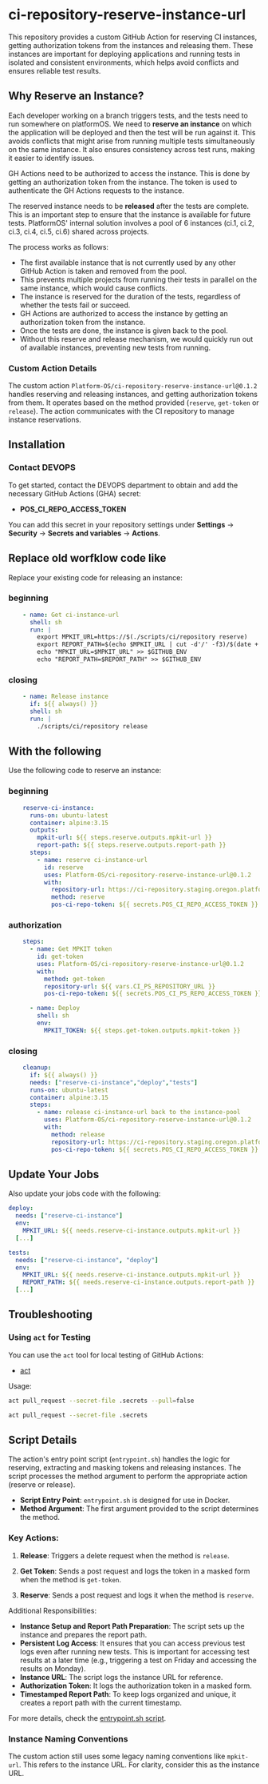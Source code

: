 # ci-repository-reserve-instance-url

This repository provides a custom GitHub Action for reserving CI instances, getting authorization tokens from the instances and releasing them. These instances are important for deploying applications and running tests in isolated and consistent environments, which helps avoid conflicts and ensures reliable test results.

## Why Reserve an Instance?

Each developer working on a branch triggers tests, and the tests need to run somewhere on platformOS. We need to **reserve an instance** on which the application will be deployed and then the test will be run against it. This avoids conflicts that might arise from running multiple tests simultaneously on the same instance. It also ensures consistency across test runs, making it easier to identify issues.

GH Actions need to be authorized to access the instance. This is done by getting an authorization token from the instance. The token is used to authenticate the GH Actions requests to the instance.

The reserved instance needs to be **released** after the tests are complete. This is an important step to ensure that the instance is available for future tests. PlatformOS' internal solution involves a pool of 6 instances (ci.1, ci.2, ci.3, ci.4, ci.5, ci.6) shared across projects.

The process works as follows:

- The first available instance that is not currently used by any other GitHub Action is taken and removed from the pool.
- This prevents multiple projects from running their tests in parallel on the same instance, which would cause conflicts.
- The instance is reserved for the duration of the tests, regardless of whether the tests fail or succeed.
- GH Actions are authorized to access the instance by getting an authorization token from the instance.
- Once the tests are done, the instance is given back to the pool.
- Without this reserve and release mechanism, we would quickly run out of available instances, preventing new tests from running.

### Custom Action Details

The custom action `Platform-OS/ci-repository-reserve-instance-url@0.1.2` handles reserving and releasing instances, and getting authorization tokens from them. It operates based on the method provided (`reserve`, `get-token` or `release`). The action communicates with the CI repository to manage instance reservations.

## Installation

### Contact DEVOPS

To get started, contact the DEVOPS department to obtain and add the necessary GitHub Actions (GHA) secret:

- **POS_CI_REPO_ACCESS_TOKEN**

You can add this secret in your repository settings under **Settings** -> **Security** -> **Secrets and variables** -> **Actions**.

## Replace old worfklow code like

Replace your existing code for releasing an instance:

### beginning

```yaml
    - name: Get ci-instance-url
      shell: sh
      run: |
        export MPKIT_URL=https://$(./scripts/ci/repository reserve)
        export REPORT_PATH=$(echo $MPKIT_URL | cut -d'/' -f3)/$(date +'%Y-%m-%d-%H-%M-%S')
        echo "MPKIT_URL=$MPKIT_URL" >> $GITHUB_ENV
        echo "REPORT_PATH=$REPORT_PATH" >> $GITHUB_ENV
```

### closing

```yaml
    - name: Release instance
      if: ${{ always() }}
      shell: sh
      run: |
        ./scripts/ci/repository release
```

## With the following

Use the following code to reserve an instance:

### beginning

```yaml
    reserve-ci-instance:
      runs-on: ubuntu-latest
      container: alpine:3.15
      outputs:
        mpkit-url: ${{ steps.reserve.outputs.mpkit-url }}
        report-path: ${{ steps.reserve.outputs.report-path }}
      steps:
        - name: reserve ci-instance-url
          id: reserve
          uses: Platform-OS/ci-repository-reserve-instance-url@0.1.2
          with:
            repository-url: https://ci-repository.staging.oregon.platform-os.com
            method: reserve
            pos-ci-repo-token: ${{ secrets.POS_CI_REPO_ACCESS_TOKEN }}
```

### authorization

```yaml
    steps:
      - name: Get MPKIT token
        id: get-token
        uses: Platform-OS/ci-repository-reserve-instance-url@0.1.2
        with:
          method: get-token
          repository-url: ${{ vars.CI_PS_REPOSITORY_URL }}
          pos-ci-repo-token: ${{ secrets.POS_CI_PS_REPO_ACCESS_TOKEN }}

      - name: Deploy
        shell: sh
        env:
          MPKIT_TOKEN: ${{ steps.get-token.outputs.mpkit-token }}
```

### closing

```yaml
    cleanup:
      if: ${{ always() }}
      needs: ["reserve-ci-instance","deploy","tests"]
      runs-on: ubuntu-latest
      container: alpine:3.15
      steps:
        - name: release ci-instance-url back to the instance-pool
          uses: Platform-OS/ci-repository-reserve-instance-url@0.1.2
          with:
            method: release
            repository-url: https://ci-repository.staging.oregon.platform-os.com
            pos-ci-repo-token: ${{ secrets.POS_CI_REPO_ACCESS_TOKEN }}
```

## Update Your Jobs

Also update your jobs code with the following:

```yaml
deploy: 
  needs: ["reserve-ci-instance"]
  env:
    MPKIT_URL: ${{ needs.reserve-ci-instance.outputs.mpkit-url }}
  [...]

tests:
  needs: ["reserve-ci-instance", "deploy"]
  env:
    MPKIT_URL: ${{ needs.reserve-ci-instance.outputs.mpkit-url }}
    REPORT_PATH: ${{ needs.reserve-ci-instance.outputs.report-path }}
  [...]
```

## Troubleshooting

### Using `act` for Testing

You can use the `act` tool for local testing of GitHub Actions:

- [act](https://github.com/nektos/act)

Usage:

```sh
act pull_request --secret-file .secrets --pull=false

act pull_request --secret-file .secrets 
```

## Script Details

The action's entry point script (`entrypoint.sh`) handles the logic for reserving, extracting and masking tokens and releasing instances. The script processes the method argument to perform the appropriate action (reserve or release). 

- **Script Entry Point**: `entrypoint.sh` is designed for use in Docker.
- **Method Argument**: The first argument provided to the script determines the method.

### Key Actions:
1. **Release**: Triggers a delete request when the method is `release`.

2. **Get Token**: Sends a post request and logs the token in a masked form when the method is `get-token`.

3. **Reserve**: Sends a post request and logs it when the method is `reserve`.

Additional Responsibilities:

- **Instance Setup and Report Path Preparation**: The script sets up the instance and prepares the report path.
- **Persistent Log Access**: It ensures that you can access previous test logs even after running new tests. This is important for accessing test results at a later time (e.g., triggering a test on Friday and accessing the results on Monday).
- **Instance URL**: The script logs the instance URL for reference.
- **Authorization Token**: It logs the authorization token in a masked form.
- **Timestamped Report Path**: To keep logs organized and unique, it creates a report path with the current timestamp. 

For more details, check the [entrypoint.sh script](https://github.com/Platform-OS/ci-repository-reserve-instance-url/blob/main/entrypoint.sh).

### Instance Naming Conventions

The custom action still uses some legacy naming conventions like `mpkit-url`. This refers to the instance URL. For clarity, consider this as the instance URL.
